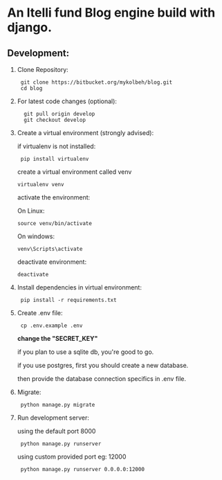 # An Itelli fund Blog engine build with django.

## Development:
1. Clone Repository:

        git clone https://bitbucket.org/mykolbeh/blog.git
        cd blog

2. For latest code changes (optional):

         git pull origin develop
         git checkout develop

3. Create a virtual environment (strongly advised):

   if virtualenv is not installed:

        pip install virtualenv

   create a virtual environment called venv

       virtualenv venv

   activate the environment:

   On Linux:

       source venv/bin/activate

   On windows:

       venv\Scripts\activate

   deactivate environment:

       deactivate

4. Install dependencies in virtual environment:

        pip install -r requirements.txt

5. Create .env file:
 
        cp .env.example .env

    **change the "SECRET_KEY"**
    
    if you plan to use a sqlite db, you're good to go. 

    if you use postgres, first you should create a new database.

    then provide the database connection specifics in .env file.

6. Migrate:
    
        python manage.py migrate

7. Run development server:
    
    using the default port 8000

        python manage.py runserver

    using custom provided port eg: 12000

        python manage.py runserver 0.0.0.0:12000
        